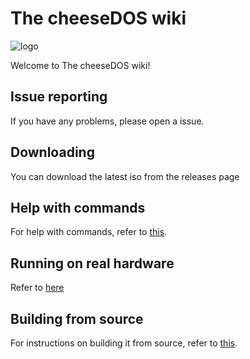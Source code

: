 # The cheeseDOS wiki

![logo](https://github.com/user-attachments/assets/211cb5b4-9474-482a-81c3-d4a381ce93ee)

Welcome to The cheeseDOS wiki!

## Issue reporting

If you have any problems, please open a issue.

## Downloading

You can download the latest iso from the releases page

## Help with commands

For help with commands, refer to [this](./commands.md).

## Running on real hardware

Refer to [here](./writing.md)

## Building from source

For instructions on building it from source, refer to [this](./build-and-run.md).
